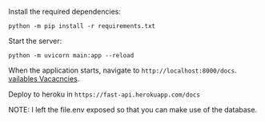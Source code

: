 
Install the required dependencies:

```
python -m pip install -r requirements.txt
```

Start the server:
```
python -m uvicorn main:app --reload
```

When the application starts, navigate to `http://localhost:8000/docs`.
[vailables Vacacncies](https://fast-api.herokuapp.com/docs#/queries/find_vacancy_queries_availableVacancies__UserId__get).

Deploy to heroku in `https://fast-api.herokuapp.com/docs`

NOTE: I left the file.env exposed so that you can make use of the database.
